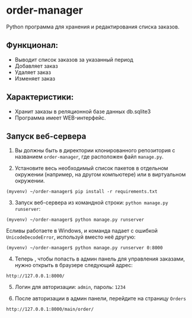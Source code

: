 # order-manager
Python программа для хранения и редактирования списка заказов.

## Функционал: 
- Выводит список заказов за указанный период
- Добавляет заказ
- Удаляет заказ
- Изменяет заказ

## Характеристики:
- Хранит заказы в реляционной базе данных db.sqlite3
- Программа имеет WEB-интерфейс.

## Запуск веб-сервера

1) Вы должны быть в директории клонированного репозитория с названием `order-manager`, где расположен файл `manage.py`. 

2) Установите весь необходимый список пакетов в отдельном окружении (например, на другом компьютере) или в виртуальном окружении. 
```
(myvenv) ~/order-manager$ pip install -r requirements.txt
```

3) Запуск веб-сервера из командной строки: `python manage.py runserver`:

```
(myvenv) ~/order-manager$ python manage.py runserver
```

Есливы работаете в Windows, и команда падает с ошибкой `UnicodeDecodeError`, используй вместо неё другую:

```
(myvenv) ~/order-manager$ python manage.py runserver 0:8000
```


4) Теперь , чтобы попасть в админ панель для управления заказами, нужно открыть в браузере следующий адрес:

```
http://127.0.0.1:8000/
```


5) Логин для авторизации: `admin`, пароль: `1234`


6) После авторизации в админ панели, перейдите на страницу `Orders`
```
http://127.0.0.1:8000/main/order/
```
